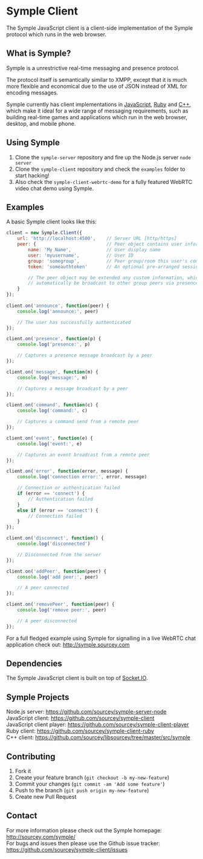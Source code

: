 # Symple Client

The Symple JavaScript client is a client-side implementation of the Symple protocol which runs in the web browser. 

## What is Symple?

Symple is a unrestrictive real-time messaging and presence protocol. 

The protocol itself is semantically similar to XMPP, except that it is much more flexible and economical due to the use of JSON instead of XML for encoding messages. 

Symple currently has client implementations in [JavaScript](https://github.com/sourcey/symple-client), [Ruby](https://github.com/sourcey/symple-client-ruby) and [C++](https://github.com/sourcey/libsourcey/tree/master/src/symple), which make it ideal for a wide range of messaging requirements, such as building real-time games and applications which run in the web browser, desktop, and mobile phone.

## Using Symple

1. Clone the `symple-server` repository and fire up the Node.js server `node server`
2. Clone the `symple-client` repository and check the `examples` folder to start hacking!
3. Also check the `symple-client-webrtc-demo` for a fully featured WebRTC video chat demo using Symple.

## Examples

A basic Symple client looks like this:

```javascript
client = new Symple.Client({	
	url: 'http://localhost:4500',    // Server URL [http/https]
    peer: {                          // Peer object contains user information
        name: 'My Name',             // User display name 
        user: 'myusername',          // User ID 
        group: 'somegroup',          // Peer group/room this user's communication is restricted to
        token: 'someauthtoken'       // An optional pre-arranged session token 

        // The peer object may be extended any custom information, which will  
        // automatically be broadcast to other group peers via presence updates.
    }
}); 
    
client.on('announce', function(peer) {
    console.log('announce:', peer)

    // The user has successfully authenticated
});

client.on('presence', function(p) {
    console.log('presence:', p)

    // Captures a presence message broadcast by a peer
});

client.on('message', function(m) {
    console.log('message:', m)

    // Captures a message broadcast by a peer
});

client.on('command', function(c) {
    console.log('command:', c)

    // Captures a command send from a remote peer
});

client.on('event', function(e) {  
    console.log('event:', e)    

    // Captures an event broadcast from a remote peer 
});

client.on('error', function(error, message) {
    console.log('connection error:', error, message)

    // Connection or authentication failed
    if (error == 'connect') {
    	// Authentication failed
    }
    else if (error == 'connect') {
    	// Connection failed
    }
});

client.on('disconnect', function() {
    console.log('disconnected')

    // Disconnected from the server
});

client.on('addPeer', function(peer) {
    console.log('add peer:', peer)  

    // A peer connected       
});

client.on('removePeer', function(peer) {
    console.log('remove peer:', peer)

    // A peer disconnected  
});

```

For a full fledged example using Symple for signalling in a live WebRTC chat application check out: http://symple.sourcey.com

## Dependencies

The Symple JavaScript client is built on top of [Socket.IO](http://socket.io).

## Symple Projects

Node.js server: https://github.com/sourcey/symple-server-node  
JavaScript client: https://github.com/sourcey/symple-client  
JavaScript client player: https://github.com/sourcey/symple-client-player  
Ruby client: https://github.com/sourcey/symple-client-ruby  
C++ client: https://github.com/sourcey/libsourcey/tree/master/src/symple  

## Contributing

1. Fork it
2. Create your feature branch (`git checkout -b my-new-feature`)
3. Commit your changes (`git commit -am 'Add some feature'`)
4. Push to the branch (`git push origin my-new-feature`)
5. Create new Pull Request

## Contact

For more information please check out the Symple homepage: http://sourcey.com/symple/  
For bugs and issues then please use the Github issue tracker: https://github.com/sourcey/symple-client/issues
